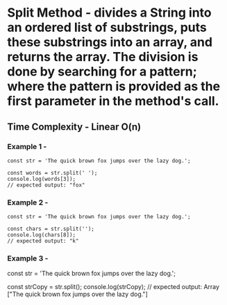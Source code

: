 # Split Method - divides a String into an ordered list of substrings, puts these substrings into an array, and returns the array. The division is done by searching for a pattern; where the pattern is provided as the first parameter in the method's call.

## Time Complexity - Linear O(n)

### Example 1 -

```
const str = 'The quick brown fox jumps over the lazy dog.';

const words = str.split(' ');
console.log(words[3]);
// expected output: "fox"
```

### Example 2 -

```
const str = 'The quick brown fox jumps over the lazy dog.';

const chars = str.split('');
console.log(chars[8]);
// expected output: "k"
```

### Example 3 -

const str = 'The quick brown fox jumps over the lazy dog.';

const strCopy = str.split();
console.log(strCopy);
// expected output: Array ["The quick brown fox jumps over the lazy dog."]

```

```
